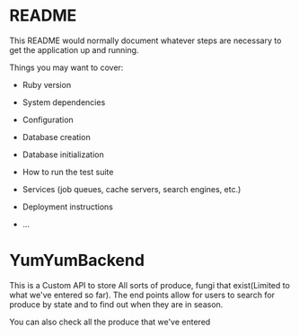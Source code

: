 # README

This README would normally document whatever steps are necessary to get the
application up and running.

Things you may want to cover:

* Ruby version

* System dependencies

* Configuration

* Database creation

* Database initialization

* How to run the test suite

* Services (job queues, cache servers, search engines, etc.)

* Deployment instructions

* ...
# YumYumBackend

This is a Custom API to store All sorts of produce, fungi that exist(Limited to what we've entered so far). The end points allow for users to search for produce by state and to find out when they are in season.

You can also check all the produce that we've entered
